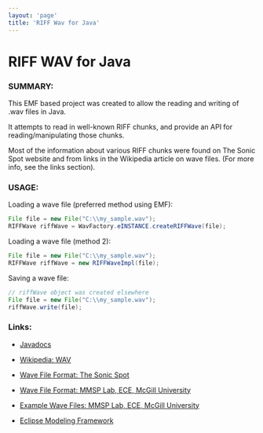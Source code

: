 ```yaml
---
layout: 'page'
title: 'RIFF Wav for Java'
---
```


# RIFF WAV for Java

### SUMMARY:

This EMF based project was created to allow the reading and writing of .wav files in Java.

It attempts to read in well-known RIFF chunks, and provide an API for reading/manipulating those chunks.

Most of the information about various RIFF chunks were found on The Sonic Spot website
and from links in the Wikipedia article on wave files. (For more info, see the links section).

### USAGE:

Loading a wave file (preferred method using EMF):

```java
File file = new File("C:\\my_sample.wav");
RIFFWave riffWave = WavFactory.eINSTANCE.createRIFFWave(file);
```

Loading a wave file (method 2):

```java
File file = new File("C:\\my_sample.wav");
RIFFWave riffWave = new RIFFWaveImpl(file);
```

Saving a wave file:

```java
// riffWave object was created elsewhere
File file = new File("C:\\my_sample.wav");
riffWave.write(file);
```

### Links:

- [Javadocs](https://www.skratchdot.com/projects/riff-wav-for-java/javadocs/)

- [Wikipedia: WAV](http://en.wikipedia.org/wiki/WAV)

- [Wave File Format: The Sonic Spot](http://www.sonicspot.com/guide/wavefiles.html)

- [Wave File Format: MMSP Lab, ECE, McGill University](http://www-mmsp.ece.mcgill.ca/Documents/AudioFormats/WAVE/WAVE.html)

- [Example Wave Files: MMSP Lab, ECE, McGill University](http://www-mmsp.ece.mcgill.ca/Documents/AudioFormats/WAVE/Samples.html)

- [Eclipse Modeling Framework](http://www.eclipse.org/modeling/emf/)
